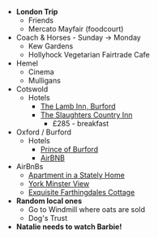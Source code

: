 - **London Trip**
	- Friends
	- Mercato Mayfair (foodcourt)
- Coach & Horses - Sunday -> Monday
	- Kew Gardens
	- Hollyhock Vegetarian Fairtrade Cafe
- Hemel
	- Cinema
	- Mulligans
- Cotswold
	- Hotels
		- [The Lamb Inn, Burford](https://booking.cotswold-inns-hotels.co.uk/en/bookcore/availability/rooms/lambinn/?rrc=1&adults=2&occupancies=%255B%257B%2522adults%2522%253A%25202%252C%2520%2522children%2522%253A%25200%252C%2520%2522ages%2522%253A%2520%2522%2522%257D%255D&occp=1)
		- [The Slaughters Country Inn](https://be.synxis.com/?adult=2&arrive=2024-08-16&chain=5301&child=0&currency=GBP&depart=2024-08-17&hotel=12807&level=hotel&locale=en-US&productcurrency=GBP&rooms=1)
			- £285 - breakfast
- Oxford / Burford
	- Hotels
		- [Prince of Burford](https://www.booking.com/hotel/gb/cotswold-gateway.en-gb.html?aid=356980&label=gog235jc-1FCAsoUEIQd2FzaGJvdXJuZS1jb3VydEgJWANoUIgBAZgBCbgBB8gBDNgBAegBAfgBAogCAagCA7gCq7z5tQbAAgHSAiQ3OTY3NjllOS1iMmMyLTQwYmMtOGZmNy1iNDczOTkzOGQyZWTYAgXgAgE&sid=a4511172ffc5983291be9b8ac171d7d2&all_sr_blocks=3529415_332294115_2_41_0;checkin=2024-08-17;checkout=2024-08-19;dest_id=-2602133;dest_type=city;dist=0;group_adults=2;group_children=0;hapos=20;highlighted_blocks=3529415_332294115_2_41_0;hpos=20;matching_block_id=3529415_332294115_2_41_0;no_rooms=1;req_adults=2;req_children=0;room1=A%2CA;sb_price_type=total;sr_order=popularity;sr_pri_blocks=3529415_332294115_2_41_0__38080;srepoch=1723752080;srpvid=74648cbb7eb101ac;type=total;ucfs=1&#_)
		- [AirBNB](https://www.airbnb.co.uk/rooms/559129314278861226?adults=4&category_tag=Tag%3A4104&enable_m3_private_room=true&photo_id=1599710134&search_mode=flex_destinations_search&check_in=2024-08-16&check_out=2024-08-18&source_impression_id=p3_1723752512_P3j3f4jTbjmI-wh_&previous_page_section_name=1000&federated_search_id=17c53743-4cb0-4a14-80ac-db5feecbdb28)
- AirBnBs
	- [Apartment in a Stately Home](https://www.airbnb.co.uk/rooms/1139923150055232633?adults=2&category_tag=Tag%3A8047&enable_m3_private_room=true&photo_id=1889238892&search_mode=regular_search&check_in=2024-08-16&check_out=2024-08-18&source_impression_id=p3_1723752273_P3KuCSsQNRU9Odkp&previous_page_section_name=1000&federated_search_id=c2c77fd9-ee45-4f47-8a09-b66d17f283f2)
	- [York Minster View](https://www.airbnb.co.uk/rooms/1046397399799033080?adults=2&category_tag=Tag%3A8102&enable_m3_private_room=true&photo_id=1801380929&search_mode=regular_search&check_in=2024-08-16&check_out=2024-08-18&source_impression_id=p3_1723752339_P3xHw7riIKoPJsVF&previous_page_section_name=1000&federated_search_id=c2a83030-b134-47e2-ac12-cb696771dcb9)
	- [Exquisite Farthingdales Cottage](https://www.airbnb.co.uk/rooms/559129314278861226?adults=4&category_tag=Tag%3A4104&enable_m3_private_room=true&photo_id=1599710134&search_mode=flex_destinations_search&check_in=2024-08-16&check_out=2024-08-18&source_impression_id=p3_1723752512_P3j3f4jTbjmI-wh_&previous_page_section_name=1000&federated_search_id=17c53743-4cb0-4a14-80ac-db5feecbdb28)
- **Random local ones**
	- Go to Windmill where oats are sold
	- Dog's Trust
- **Natalie needs to watch Barbie!**